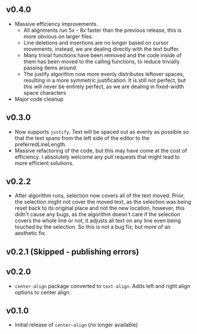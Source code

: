 ## v0.4.0
- Massive efficiency improvements.  
    - All alignments run 5x - 8x faster than the previous release, this is more
      obvious on larger files.
    - Line deletions and insertions are no longer based on cursor movements,
      instead, we are dealing directly with the text buffer.  
    - Many trivial functions have been removed and the code inside of them has
      been moved to the calling functions, to reduce trivially passing items
      around.
    - The justify algorithm now more evenly distributes leftover spaces,
      resulting in a more symmetric justification.  It is still not perfect, but
      this will never be entirely perfect, as we are dealing in fixed-width
      space characters
- Major code cleanup

## v0.3.0

- Now supports `justify`.  Text will be spaced out as evenly as possible so that
  the text spans from the left side of the editor to the preferredLineLength.
- Massive refactoring of the code, but this may have come at the cost of
  efficiency.  I absolutely welcome any pull requests that might lead to more
  efficient solutions.

## v0.2.2

- After algorithm runs, selection now covers all of the text moved.  Prior, the
  selection might not cover the moved text, as the selection was being reset
  back to its original place and not the new location, however, this didn't
  cause any bugs, as the algorithm doesn't care if the selection covers the
  whole line or not, it adjusts all text on any line even being touched by the
  selection.  So this is not a bug fix, but more of an aesthetic fix.

## v0.2.1 (Skipped - publishing errors)

## v0.2.0

- `center-align` package converted to `text-align`.  Adds left and right align
  options to center align.

## v0.1.0

- Initial release of `center-align` (no longer available)
